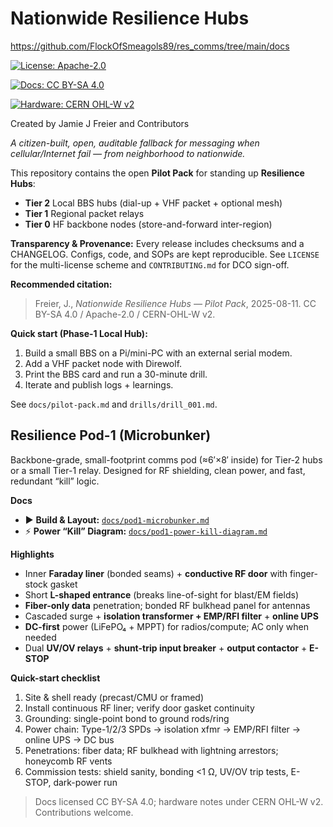 # Nationwide Resilience Hubs

https://github.com/FlockOfSmeagols89/res_comms/tree/main/docs

[![License: Apache-2.0](https://img.shields.io/badge/Code-Apache--2.0-blue.svg)](LICENSES/APACHE-2.0.txt)

[![Docs: CC BY-SA 4.0](https://img.shields.io/badge/Docs-CC%20BY--SA%204.0-brightgreen.svg)](LICENSES/CC-BY-SA-4.0.txt)

[![Hardware: CERN OHL-W v2](https://img.shields.io/badge/Hardware-CERN%20OHL--W%20v2-orange.svg)](LICENSES/CERN-OHL-W-2.0.txt)


Created by Jamie J Freier and Contributors

*A citizen-built, open, auditable fallback for messaging when cellular/Internet fail — from neighborhood to nationwide.*

This repository contains the open **Pilot Pack** for standing up **Resilience Hubs**:
- **Tier 2** Local BBS hubs (dial-up + VHF packet + optional mesh)
- **Tier 1** Regional packet relays
- **Tier 0** HF backbone nodes (store-and-forward inter-region)

**Transparency & Provenance:** Every release includes checksums and a CHANGELOG. Configs, code, and SOPs are kept reproducible. See `LICENSE` for the multi-license scheme and `CONTRIBUTING.md` for DCO sign-off.

**Recommended citation:**
> Freier, J., *Nationwide Resilience Hubs — Pilot Pack*, 2025-08-11. CC BY-SA 4.0 / Apache-2.0 / CERN-OHL-W v2.

**Quick start (Phase-1 Local Hub):**
1. Build a small BBS on a Pi/mini-PC with an external serial modem.
2. Add a VHF packet node with Direwolf.
3. Print the BBS card and run a 30-minute drill.
4. Iterate and publish logs + learnings.

See `docs/pilot-pack.md` and `drills/drill_001.md`.



## Resilience Pod-1 (Microbunker)

Backbone-grade, small-footprint comms pod (≈6′×8′ inside) for Tier-2 hubs or a small Tier-1 relay. Designed for RF shielding, clean power, and fast, redundant “kill” logic.

**Docs**
- ▶️ **Build & Layout:** [`docs/pod1-microbunker.md`](docs/pod1-microbunker.md)
- ⚡ **Power “Kill” Diagram:** [`docs/pod1-power-kill-diagram.md`](docs/pod1-power-kill-diagram.md)

**Highlights**
- Inner **Faraday liner** (bonded seams) + **conductive RF door** with finger-stock gasket  
- Short **L-shaped entrance** (breaks line-of-sight for blast/EM fields)  
- **Fiber-only data** penetration; bonded RF bulkhead panel for antennas  
- Cascaded surge + **isolation transformer + EMP/RFI filter** + **online UPS**  
- **DC-first** power (LiFePO₄ + MPPT) for radios/compute; AC only when needed  
- Dual **UV/OV relays** + **shunt-trip input breaker** + **output contactor** + **E-STOP**

**Quick-start checklist**
1. Site & shell ready (precast/CMU or framed)  
2. Install continuous RF liner; verify door gasket continuity  
3. Grounding: single-point bond to ground rods/ring  
4. Power chain: Type-1/2/3 SPDs → isolation xfmr → EMP/RFI filter → online UPS → DC bus  
5. Penetrations: fiber data; RF bulkhead with lightning arrestors; honeycomb RF vents  
6. Commission tests: shield sanity, bonding <1 Ω, UV/OV trip tests, E-STOP, dark-power run

> Docs licensed CC BY-SA 4.0; hardware notes under CERN OHL-W v2. Contributions welcome.


